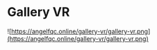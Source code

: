 # Gallery VR

![https://angelfqc.online/gallery-vr/gallery-vr.png](https://angelfqc.online/gallery-vr/gallery-vr.png)


